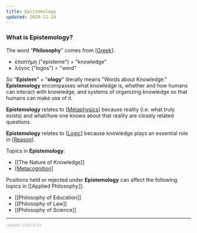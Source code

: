 ```yaml
---
title: Epistemology
updated: 2020-11-24
---
```


### What is Epistemology?

The word "**Philosophy**" comes from [[Greek]]:

- ἐπιστήμη ("episteme") = "knowledge"
- λόγος ("logos") = "word"

So "**Epistem**" + "**ology**" literally means "Words about Knowledge." **Epistemology** encompasses what knowledge is, whether and how humans can interact with knowledge, and systems of organizing knowledge so that humans can make use of it.

**Epistemology** relates to [[Metaphysics]] because reality (i.e. what truly exists) and what/how one knows about that reality are closely related questions.

**Epistemology** relates to [[Logic]] because knowledge plays an essential role in [[Reason]].

Topics in **Epistemology**:

- [[The Nature of Knowledge]]
- [[Metacognition]]

Positions held or rejected under **Epistemology** can affect the following topics in [[Applied Philosophy]]:

- [[Philosophy of Education]]
- [[Philosophy of Law]]
- [[Philosophy of Science]]

---

<sup><sub><font color="#a6a6a6">updated: 2020-11-24</font></sub></sup>

[//begin]: # "Autogenerated link references for markdown compatibility"
[greek]: greek "Greek (Language)"
[metaphysics]: metaphysics "Metaphysics"
[logic]: logic "Logic"
[reason]: reason "Reason"
[the-nature-of-knowledge]: the-nature-of-knowledge "The Nature of Knowledge"
[metacognition]: metacognition "Metacognition"
[applied-philosophy]: applied-philosophy "Applied Philosophy"
[philosophy-of-education]: philosophy-of-education "Philosophy of Education"
[philosophy-of-law]: philosophy-of-law "Philosophy of Law"
[philosophy-of-science]: philosophy-of-science "Philosophy of Science"
[//end]: # "Autogenerated link references"
